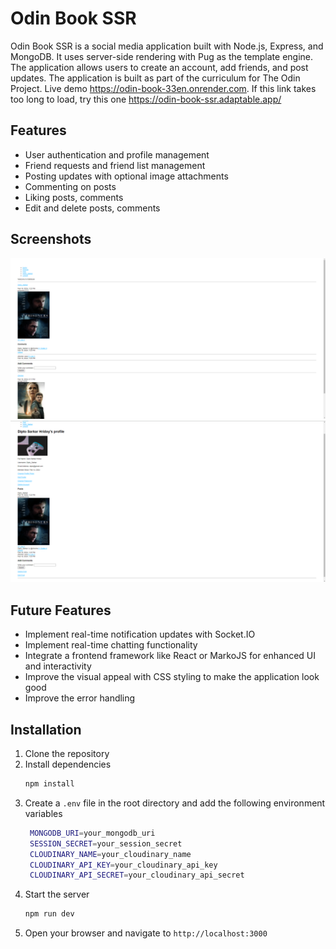 # Odin Book SSR

Odin Book SSR is a social media application built with Node.js, Express, and MongoDB. It uses server-side rendering with Pug as the template engine. The application allows users to create an account, add friends, and post updates. The application is built as part of the curriculum for The Odin Project. Live demo https://odin-book-33en.onrender.com.
If this link takes too long to load, try this one https://odin-book-ssr.adaptable.app/

## Features

- User authentication and profile management
- Friend requests and friend list management
- Posting updates with optional image attachments
- Commenting on posts
- Liking posts, comments
- Edit and delete posts, comments

## Screenshots

![Home Page](./public/images/screenshots/Capture1.PNG)
![Profile Page](./public/images/screenshots/Capture2.PNG)

## Future Features

- Implement real-time notification updates with Socket.IO
- Implement real-time chatting functionality
- Integrate a frontend framework like React or MarkoJS for enhanced UI and interactivity
- Improve the visual appeal with CSS styling to make the application look good
- Improve the error handling

## Installation

1. Clone the repository
2. Install dependencies
   ```sh
   npm install
   ```
3. Create a `.env` file in the root directory and add the following environment variables
   ```sh
    MONGODB_URI=your_mongodb_uri
    SESSION_SECRET=your_session_secret
    CLOUDINARY_NAME=your_cloudinary_name
    CLOUDINARY_API_KEY=your_cloudinary_api_key
    CLOUDINARY_API_SECRET=your_cloudinary_api_secret
    ```
4. Start the server
    ```sh
    npm run dev
    ```
5. Open your browser and navigate to `http://localhost:3000`


